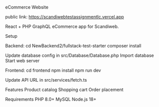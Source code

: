 eCommerce Website

public link: https://scandiwebtestassignmentlc.vercel.app

React + PHP GraphQL eCommerce app for Scandiweb.

Setup

Backend:
cd NewBackend2/fullstack-test-starter
composer install

Update database config in src/Database/Database.php
Import database
Start web server

Frontend:
cd frontend
npm install
npm run dev

Update API URL in src/services/fetch.ts

Features
Product catalog
Shopping cart
Order placement

Requirements
PHP 8.0+
MySQL
Node.js 18+
